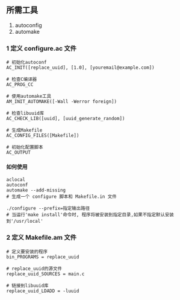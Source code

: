 ## 所需工具
1. autoconfig
2. automake
### 1 定义 configure.ac 文件
```shell
# 初始化autoconf
AC_INIT([replace_uuid], [1.0], [youremail@example.com])

# 检查C编译器
AC_PROG_CC

# 使用automake工具
AM_INIT_AUTOMAKE([-Wall -Werror foreign])

# 检查libuuid库
AC_CHECK_LIB([uuid], [uuid_generate_random])

# 生成Makefile
AC_CONFIG_FILES([Makefile])

# 初始化配置脚本
AC_OUTPUT
```
#### 如何使用
```shell
aclocal
autoconf
automake --add-missing
# 生成一个 configure 脚本和 Makefile.in 文件

./configure --prefix=指定输出路径
# 当运行'make install'命令时, 程序将被安装到指定目录,如果不指定默认安装到'/usr/local'
```
### 2 定义 Makefile.am 文件
```shell
# 定义要安装的程序
bin_PROGRAMS = replace_uuid

# replace_uuid的源文件
replace_uuid_SOURCES = main.c

# 链接到libuuid库
replace_uuid_LDADD = -luuid

```